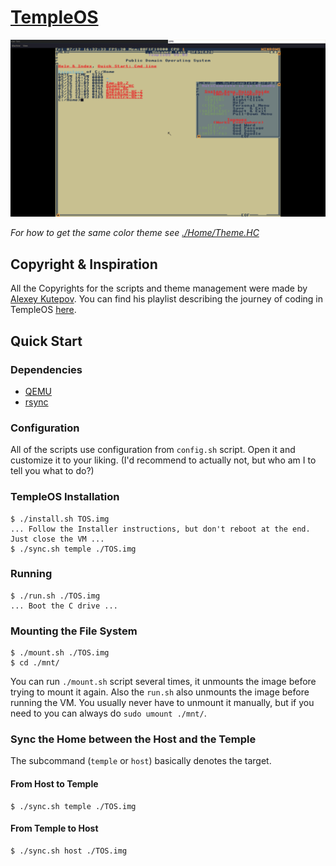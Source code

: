 # [TempleOS](http://templeos.org/) 

![rice_colorscheme](./Screenshots/rice_kanagawa.png)

*For how to get the same color theme see [./Home/Theme.HC](./Home/Theme.HC)*

## Copyright & Inspiration

All the Copyrights for the scripts and theme management were made by [Alexey Kutepov](https://gitlab.com/tsoding/aoc-2021/-/tree/master?ref_type=heads). 
You can find his playlist describing the journey of coding in TempleOS [here](https://www.youtube.com/playlist?list=PLpM-Dvs8t0VZNUvTX1pqfpI_tMkhWCLYL). 

## Quick Start

### Dependencies

- [QEMU](https://www.qemu.org/)
- [rsync](https://rsync.samba.org/)

### Configuration

All of the scripts use configuration from `config.sh` script. Open it and customize it to your liking. (I'd recommend to actually not, but who am I to tell you what to do?)

### TempleOS Installation

```console
$ ./install.sh TOS.img
... Follow the Installer instructions, but don't reboot at the end. Just close the VM ...
$ ./sync.sh temple ./TOS.img
```

### Running

```console
$ ./run.sh ./TOS.img
... Boot the C drive ...
```

### Mounting the File System

```console
$ ./mount.sh ./TOS.img
$ cd ./mnt/
```

You can run `./mount.sh` script several times, it unmounts the image before trying to mount it again. Also the `run.sh` also unmounts the image before running the VM. You usually never have to unmount it manually, but if you need to you can always do `sudo umount ./mnt/`.

### Sync the Home between the Host and the Temple

The subcommand (`temple` or `host`) basically denotes the target.

#### From Host to Temple

```console
$ ./sync.sh temple ./TOS.img
```

#### From Temple to Host

```console
$ ./sync.sh host ./TOS.img
```
